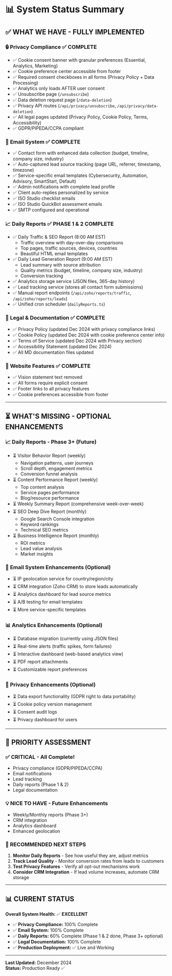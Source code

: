 # 📊 System Status Summary

## ✅ **WHAT WE HAVE - FULLY IMPLEMENTED**

### 🔒 **Privacy Compliance** ✅ COMPLETE
- ✅ Cookie consent banner with granular preferences (Essential, Analytics, Marketing)
- ✅ Cookie preference center accessible from footer
- ✅ Required consent checkboxes in all forms (Privacy Policy + Data Processing)
- ✅ Analytics only loads AFTER user consent
- ✅ Unsubscribe page (`/unsubscribe`)
- ✅ Data deletion request page (`/data-deletion`)
- ✅ Privacy API routes (`/api/privacy/unsubscribe`, `/api/privacy/data-deletion`)
- ✅ All legal pages updated (Privacy Policy, Cookie Policy, Terms, Accessibility)
- ✅ GDPR/PIPEDA/CCPA compliant

### 📧 **Email System** ✅ COMPLETE
- ✅ Contact form with enhanced data collection (budget, timeline, company size, industry)
- ✅ Auto-captured lead source tracking (page URL, referrer, timestamp, timezone)
- ✅ Service-specific email templates (Cybersecurity, Automation, Advisory, SmartStart, Default)
- ✅ Admin notifications with complete lead profile
- ✅ Client auto-replies personalized by service
- ✅ ISO Studio checklist emails
- ✅ ISO Studio QuickBot assessment emails
- ✅ SMTP configured and operational

### 📈 **Daily Reports** ✅ PHASE 1 & 2 COMPLETE
- ✅ Daily Traffic & SEO Report (8:00 AM EST)
  - Traffic overview with day-over-day comparisons
  - Top pages, traffic sources, devices, countries
  - Beautiful HTML email templates
- ✅ Daily Lead Generation Report (9:00 AM EST)
  - Lead summary with source attribution
  - Quality metrics (budget, timeline, company size, industry)
  - Conversion tracking
- ✅ Analytics storage service (JSON files, 365-day history)
- ✅ Lead tracking service (stores all contact form submissions)
- ✅ Manual report endpoints (`/api/zoho/reports/traffic`, `/api/zoho/reports/leads`)
- ✅ Unified cron scheduler (`dailyReports.ts`)

### 📄 **Legal & Documentation** ✅ COMPLETE
- ✅ Privacy Policy (updated Dec 2024 with privacy compliance links)
- ✅ Cookie Policy (updated Dec 2024 with cookie preference center info)
- ✅ Terms of Service (updated Dec 2024 with Privacy section)
- ✅ Accessibility Statement (updated Dec 2024)
- ✅ All MD documentation files updated

### 🎨 **Website Features** ✅ COMPLETE
- ✅ Vision statement text removed
- ✅ All forms require explicit consent
- ✅ Footer links to all privacy features
- ✅ Cookie preferences accessible from footer

---

## ⏳ **WHAT'S MISSING - OPTIONAL ENHANCEMENTS**

### 📈 **Daily Reports - Phase 3+ (Future)**
- ⏳ Visitor Behavior Report (weekly)
  - Navigation patterns, user journeys
  - Scroll depth, engagement metrics
  - Conversion funnel analysis
- ⏳ Content Performance Report (weekly)
  - Top content analysis
  - Service pages performance
  - Blog/resource performance
- ⏳ Weekly Summary Report (comprehensive week-over-week)
- ⏳ SEO Deep Dive Report (monthly)
  - Google Search Console integration
  - Keyword rankings
  - Technical SEO metrics
- ⏳ Business Intelligence Report (monthly)
  - ROI metrics
  - Lead value analysis
  - Market insights

### 🔧 **Email System Enhancements** (Optional)
- ⏳ IP geolocation service for country/region/city
- ⏳ CRM integration (Zoho CRM) to store leads automatically
- ⏳ Analytics dashboard for lead source metrics
- ⏳ A/B testing for email templates
- ⏳ More service-specific templates

### 📊 **Analytics Enhancements** (Optional)
- ⏳ Database migration (currently using JSON files)
- ⏳ Real-time alerts (traffic spikes, form failures)
- ⏳ Interactive dashboard (web-based analytics view)
- ⏳ PDF report attachments
- ⏳ Customizable report preferences

### 🔐 **Privacy Enhancements** (Optional)
- ⏳ Data export functionality (GDPR right to data portability)
- ⏳ Cookie policy version management
- ⏳ Consent audit logs
- ⏳ Privacy dashboard for users

---

## 🎯 **PRIORITY ASSESSMENT**

### **✅ CRITICAL - All Complete!**
- Privacy compliance (GDPR/PIPEDA/CCPA)
- Email notifications
- Lead tracking
- Daily reports (Phase 1 & 2)
- Legal documentation

### **💡 NICE TO HAVE - Future Enhancements**
- Weekly/Monthly reports (Phase 3+)
- CRM integration
- Analytics dashboard
- Enhanced geolocation

### **🚀 RECOMMENDED NEXT STEPS**
1. **Monitor Daily Reports** - See how useful they are, adjust metrics
2. **Track Lead Quality** - Monitor conversion rates from leads to customers
3. **Test Privacy Features** - Verify all opt-out mechanisms work
4. **Consider CRM Integration** - If lead volume increases, automate CRM storage

---

## 📊 **CURRENT STATUS**

**Overall System Health:** ✅ **EXCELLENT**

- ✅ **Privacy Compliance:** 100% Complete
- ✅ **Email System:** 100% Complete
- ✅ **Daily Reports:** 60% Complete (Phase 1 & 2 done, Phase 3+ optional)
- ✅ **Legal Documentation:** 100% Complete
- ✅ **Production Deployment:** ✅ Live and Working

---

**Last Updated:** December 2024  
**Status:** Production Ready ✅

